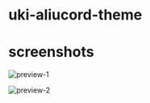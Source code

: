 # uki-aliucord-theme
# screenshots


![preview-1](https://github.com/ukivie/uki-alicord-theme/assets/158360149/226bcf06-1aae-4732-b451-279a9b08d9dd)

![preview-2](https://github.com/ukivie/uki-alicord-theme/assets/158360149/5853f236-178e-4285-a546-a29ce22fe05a)
